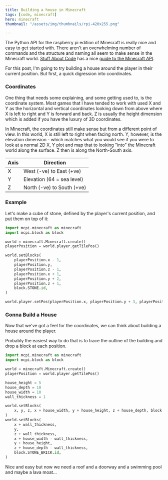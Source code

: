 ```yaml
---
title: Building a house in Minecraft
tags: [code, minecraft]
hero: minecraft
thumbnail: "/assets/img/thumbnails/rpi-420x255.png"

---
```


The Python API for the raspberry pi edition of Minecraft is really nice and easy to
get started with. There aren't an overwhelming number of commands and the structure
and naming all seem to make sense in the Minecraft world. <a href="http://www.stuffaboutcode.com/">Stuff About Code</a>
has a nice <a href="http://www.stuffaboutcode.com/p/minecraft-api-reference.html">guide to the Minecraft API</a>.

For this post, I'm going to try building a house around the player in their current
position. But first, a quick digression into coordinates.

### Coordinates

One thing that needs some explaining, and some getting used to, is the coordinate
system. Most games that I have tended to work with used X and Y as the horizontal
and vertical coordinates looking down from above where X is left to right and Y is
forward and back. Z is usually the height dimension which is added if you have the luxury
of 3D coordinates.

In Minecraft, the coordinates still make sense but from a different point of view. In
this world, X is still left to right when facing north. Y, however, is the elevation
dimension - which matches what you would see if you were to look at a normal 2D X, Y
plot and map that to looking "into" the Minecraft world along the surface. Z then is
along the North-South axis.

| Axis | Direction                  |
| ---- | -------------------------- |
| X    | West (-ve) to East (+ve)   |
| Y    | Elevation (64 = sea level) |
| Z    | North (-ve) to South (+ve) |

### Example

Let's make a cube of stone, defined by the player's current position, and put them
on top of it:

```python
import mcpi.minecraft as minecraft
import mcpi.block as block

world = minecraft.Minecraft.create()
playerPosition = world.player.getTilePos()

world.setBlocks(
    playerPosition.x - 1,
    playerPosition.y,
    playerPosition.z - 1,
    playerPosition.x + 1,
    playerPosition.y + 2,
    playerPosition.z + 1,
    block.STONE.id,
)

world.player.setPos(playerPosition.x, playerPosition.y + 3, playerPosition.z)
```

### Gonna Build a House

Now that we've got a feel for the coordinates, we can think about building a house
around the player.

Probably the easiest way to do that is to trace the outline of the building and
drop a block at each position.

```python
import mcpi.minecraft as minecraft
import mcpi.block as block

world = minecraft.Minecraft.create()
playerPosition = world.player.getTilePos()

house_height = 5
house_depth = 10
house_width = 10
wall_thickness = 1

world.setBlocks(
    x, y, z, x + house_width, y + house_height, z + house_depth, block.STONE.id
)
world.setBlocks(
    x + wall_thickness,
    y,
    z + wall_thickness,
    x + house_width - wall_thickness,
    y + house_height,
    z + house_depth - wall_thickness,
    block.STONE_BRICK.id,
)
```

Nice and easy but now we need a roof and a doorway and a swimming pool and maybe a lava moat...
